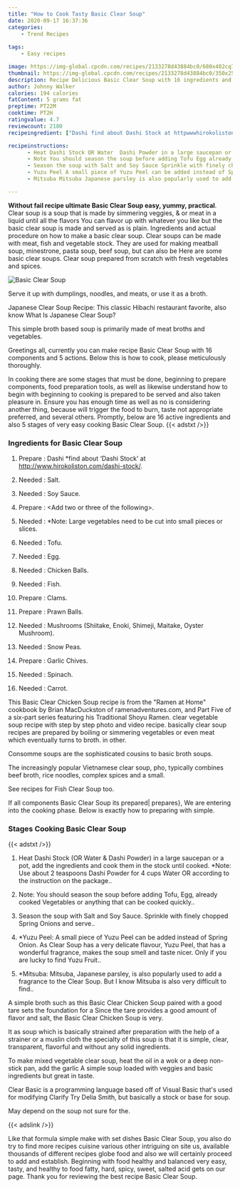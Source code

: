 ```yaml
---
title: "How to Cook Tasty Basic Clear Soup"
date: 2020-09-17 16:37:36
categories:
    - Trend Recipes
    
tags:
    - Easy recipes

image: https://img-global.cpcdn.com/recipes/2133278d43884bc0/680x482cq70/basic-clear-soup-recipe-main-photo.jpg
thumbnail: https://img-global.cpcdn.com/recipes/2133278d43884bc0/350x250cq70/basic-clear-soup-recipe-main-photo.jpg
description: Recipe Delicious Basic Clear Soup with 16 ingredients and 5 stages of easy cooking.
author: Johnny Walker
calories: 194 calories
fatContent: 5 grams fat
preptime: PT22M
cooktime: PT2H
ratingvalue: 4.7
reviewcount: 2180
recipeingredient: ["Dashi find about Dashi Stock at httpwwwhirokolistoncomdashistock", "Salt", "Soy Sauce", "Add two or three of the following", "Note Large vegetables need to be cut into small pieces or slices", "Tofu", "Egg", "Chicken Balls", "Fish", "Clams", "Prawn Balls", "Mushrooms Shiitake Enoki Shimeji Maitake Oyster Mushroom", "Snow Peas", "Garlic Chives", "Spinach", "Carrot"]

recipeinstructions: 
      - Heat Dashi Stock OR Water  Dashi Powder in a large saucepan or a pot add the ingredients and cook them in the stock until cookedNote Use about 2 teaspoons Dashi Powder for 4 cups Water OR according to the instruction on the package 
      - Note You should season the soup before adding Tofu Egg already cooked Vegetables or anything that can be cooked quickly 
      - Season the soup with Salt and Soy Sauce Sprinkle with finely chopped Spring Onions and serve 
      - Yuzu Peel A small piece of Yuzu Peel can be added instead of Spring Onion As Clear Soup has a very delicate flavour Yuzu Peel that has a wonderful fragrance makes the soup smell and taste nicer Only if you are lucky to find Yuzu Fruit 
      - Mitsuba Mitsuba Japanese parsley is also popularly used to add a fragrance to the Clear Soup But I know Mitsuba is also very difficult to find

---
```




**Without fail recipe ultimate Basic Clear Soup easy, yummy, practical**. Clear soup is a soup that is made by simmering veggies, &amp; or meat in a liquid until all the flavors You can flavor up with whatever you like but the basic clear soup is made and served as is plain. Ingredients and actual procedure on how to make a basic clear soup. Clear soups can be made with meat, fish and vegetable stock. They are used for making meatball soup, minestrone, pasta soup, beef soup, but can also be Here are some basic clear soups. Clear soup prepared from scratch with fresh vegetables and spices.


![Basic Clear Soup](https://img-global.cpcdn.com/recipes/2133278d43884bc0/680x482cq70/basic-clear-soup-recipe-main-photo.jpg "Basic Clear Soup")



Serve it up with dumplings, noodles, and meats, or use it as a broth.

Japanese Clear Soup Recipe: This classic Hibachi restaurant favorite, also know What Is Japanese Clear Soup?

This simple broth based soup is primarily made of meat broths and vegetables.


Greetings all, currently you can make recipe Basic Clear Soup with 16 components and 5 actions. Below this is how to cook, please meticulously thoroughly.

In cooking there are some stages that must be done, beginning to prepare components, food preparation tools, as well as likewise understand how to begin with beginning to cooking is prepared to be served and also taken pleasure in. Ensure you has enough time as well as no is considering another thing, because will trigger the food to burn, taste not appropriate preferred, and several others. Promptly, below are 16 active ingredients and also 5 stages of very easy cooking Basic Clear Soup.
{{< adstxt />}}

### Ingredients for Basic Clear Soup


1. Prepare  : Dashi *find about ‘Dashi Stock’ at http://www.hirokoliston.com/dashi-stock/.

1. Needed  : Salt.

1. Needed  : Soy Sauce.

1. Prepare  : &lt;Add two or three of the following&gt;.

1. Needed  : *Note: Large vegetables need to be cut into small pieces or slices.

1. Needed  : Tofu.

1. Needed  : Egg.

1. Needed  : Chicken Balls.

1. Needed  : Fish.

1. Prepare  : Clams.

1. Prepare  : Prawn Balls.

1. Needed  : Mushrooms (Shiitake, Enoki, Shimeji, Maitake, Oyster Mushroom).

1. Needed  : Snow Peas.

1. Prepare  : Garlic Chives.

1. Needed  : Spinach.

1. Needed  : Carrot.


This Basic Clear Chicken Soup recipe is from the &#34;Ramen at Home&#34; cookbook by Brian MacDuckston of ramenadventures.com, and Part Five of a six-part series featuring his Traditional Shoyu Ramen. clear vegetable soup recipe with step by step photo and video recipe. basically clear soup recipes are prepared by boiling or simmering vegetables or even meat which eventually turns to broth. in other.

Consomme soups are the sophisticated cousins to basic broth soups.

The increasingly popular Vietnamese clear soup, pho, typically combines beef broth, rice noodles, complex spices and a small.

See recipes for Fish Clear Soup too.


If all components Basic Clear Soup its prepared| prepares}, We are entering into the cooking phase. Below is exactly how to preparing with simple.

### Stages Cooking Basic Clear Soup

{{< adstxt />}}


1. Heat Dashi Stock (OR Water &amp; Dashi Powder) in a large saucepan or a pot, add the ingredients and cook them in the stock until cooked.
*Note: Use about 2 teaspoons Dashi Powder for 4 cups Water OR according to the instruction on the package..



1. Note: You should season the soup before adding Tofu, Egg, already cooked Vegetables or anything that can be cooked quickly..



1. Season the soup with Salt and Soy Sauce. Sprinkle with finely chopped Spring Onions and serve..



1. *Yuzu Peel: A small piece of Yuzu Peel can be added instead of Spring Onion. As Clear Soup has a very delicate flavour, Yuzu Peel, that has a wonderful fragrance, makes the soup smell and taste nicer. Only if you are lucky to find Yuzu Fruit..



1. *Mitsuba: Mitsuba, Japanese parsley, is also popularly used to add a fragrance to the Clear Soup. But I know Mitsuba is also very difficult to find..




A simple broth such as this Basic Clear Chicken Soup paired with a good tare sets the foundation for a Since the tare provides a good amount of flavor and salt, the Basic Clear Chicken Soup is very.

It as soup which is basically strained after preparation with the help of a strainer or a muslin cloth the specialty of this soup is that it is simple, clear, transparent, flavorful and without any solid ingredients.

To make mixed vegetable clear soup, heat the oil in a wok or a deep non-stick pan, add the garlic A simple soup loaded with veggies and basic ingredients but great in taste.

Clear Basic is a programming language based off of Visual Basic that&#39;s used for modifying Clarify Try Delia Smith, but basically a stock or base for soup.

May depend on the soup not sure for the.


{{< adslink />}}

Like that formula simple make with set dishes Basic Clear Soup, you also do try to find more recipes cuisine various other intriguing on site us, available thousands of different recipes globe food and also we will certainly proceed to add and establish. Beginning with food healthy and balanced very easy, tasty, and healthy to food fatty, hard, spicy, sweet, salted acid gets on our page. Thank you for reviewing the best recipe Basic Clear Soup.
